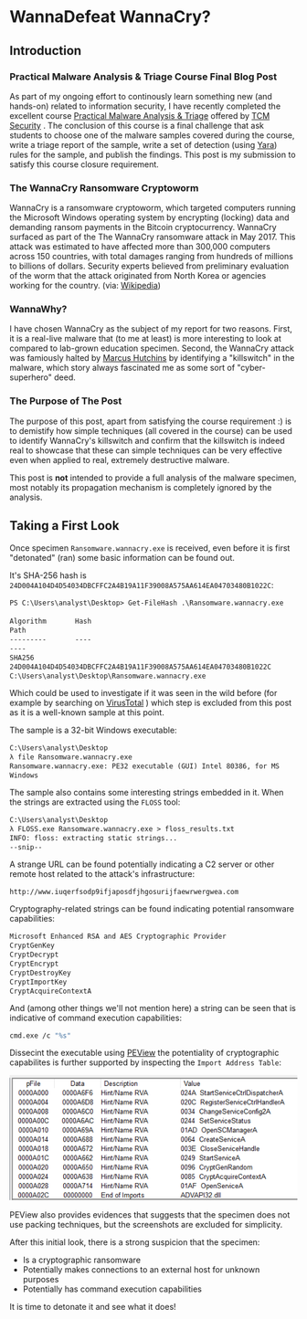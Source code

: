 # WannaDefeat WannaCry?

## Introduction

### Practical Malware Analysis & Triage Course Final Blog Post

As part of my ongoing effort to continously learn something new (and hands-on) related to information security, I have recently completed the excellent course [Practical Malware Analysis & Triage](https://academy.tcm-sec.com/p/practical-malware-analysis-triage) offered by [TCM Security](https://academy.tcm-sec.com/) . The conclusion of this course is a final challenge that ask students to choose one of the malware samples covered during the course, write a triage report of the sample, write a set of detection (using [Yara](https://github.com/VirusTotal/yara)) rules for the sample,  and publish the findings. This post is my submission to satisfy this course closure requirement.

### The WannaCry Ransomware Cryptoworm

WannaCry is a ransomware cryptoworm, which targeted computers running the Microsoft Windows operating system by encrypting (locking) data and demanding ransom payments in the Bitcoin cryptocurrency. WannaCry surfaced as part of the The WannaCry ransomware attack in May 2017.  This attack was estimated to have affected more than 300,000 computers across 150 countries, with total damages ranging from hundreds of millions to billions of dollars. Security experts believed from preliminary evaluation of the worm that the attack originated from North Korea or agencies working for the country. 
(via: [Wikipedia](https://en.wikipedia.org/wiki/WannaCry_ransomware_attack)) 

### WannaWhy?

I have chosen WannaCry as the subject of my report for two reasons. First, it is a real-live malware that (to me at least) is more interesting to look at compared to lab-grown education specimen. Second, the WannaCry attack was famiously halted by [Marcus Hutchins](https://portswigger.net/daily-swig/marcus-hutchins-on-halting-the-wannacry-ransomware-attack-still-to-this-day-it-feels-like-it-was-all-a-weird-dream)  by identifying a "killswitch" in the malware, which story always fascinated me as some sort of "cyber-superhero" deed. 

### The Purpose of The Post

The purpose of this post, apart from satisfying the course requirement :) is to demistify how simple techniques (all covered in the course) can be used to identify WannaCry's killswitch and confirm that the killswitch is indeed real to showcase that these can simple techniques can be very effective even when applied to real, extremely destructive malware.

This post is **not** intended to provide a full analysis of the malware specimen, most notably its propagation mechanism is completely ignored by the analysis.

## Taking a First Look

Once specimen `Ransomware.wannacry.exe` is received, even before it is first "detonated" (ran) some basic information can be found out.

It's SHA-256 hash is `24D004A104D4D54034DBCFFC2A4B19A11F39008A575AA614EA04703480B1022C`:
```
PS C:\Users\analyst\Desktop> Get-FileHash .\Ransomware.wannacry.exe

Algorithm       Hash                                                                   Path
---------       ----                                                                   ----
SHA256          24D004A104D4D54034DBCFFC2A4B19A11F39008A575AA614EA04703480B1022C       C:\Users\analyst\Desktop\Ransomware.wannacry.exe
```

Which could be used to investigate if it was seen in the wild before (for example by searching on [VirusTotal](https://www.virustotal.com/gui/home/search) ) which step is excluded from this post as it is a well-known sample at this point.

The sample is a 32-bit Windows executable:
```
C:\Users\analyst\Desktop
λ file Ransomware.wannacry.exe
Ransomware.wannacry.exe: PE32 executable (GUI) Intel 80386, for MS Windows
```

The sample also contains some interesting strings embedded in it. When the strings are extracted using the `FLOSS` tool:
```
C:\Users\analyst\Desktop
λ FLOSS.exe Ransomware.wannacry.exe > floss_results.txt
INFO: floss: extracting static strings...
--snip--
```

A strange URL can be found potentially indicating a C2 server or other remote host related to the attack's infrastructure:
```
http://www.iuqerfsodp9ifjaposdfjhgosurijfaewrwergwea.com
```

Cryptography-related strings can be found indicating potential ransomware capabilities:
```
Microsoft Enhanced RSA and AES Cryptographic Provider
CryptGenKey
CryptDecrypt
CryptEncrypt
CryptDestroyKey
CryptImportKey
CryptAcquireContextA
```

And (among other things we'll not mention here) a string can be seen that is indicative of command execution capabilities:
```sh
cmd.exe /c "%s"
```

Dissecint the executable using [PEView](http://wjradburn.com/software/) the potentiality of cryptographic capabilites is further supported by inspecting the `Import Address Table`:

![](/_images/Pasted%20image%2020230216224845.png)  

PEView also provides evidences that suggests that the specimen does not use packing techniques, but the screenshots are excluded for simplicity.

After this initial look, there is a strong suspicion that the specimen:
- Is a cryptographic ransomware
- Potentially makes connections to an external host for unknown purposes
- Potentially has command execution capabilities

It is time to detonate it and see what it does!



